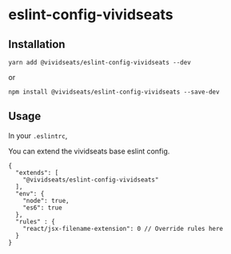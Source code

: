# eslint-config-vividseats


## Installation

```
yarn add @vividseats/eslint-config-vividseats --dev
```

or 

```
npm install @vividseats/eslint-config-vividseats --save-dev
```

## Usage

In your `.eslintrc`,

You can extend the vividseats base eslint config.

```
{
  "extends": [
    "@vividseats/eslint-config-vividseats"
  ],
  "env": {
    "node": true,
    "es6": true
  },
  "rules" : {
    "react/jsx-filename-extension": 0 // Override rules here
  }
}
```
